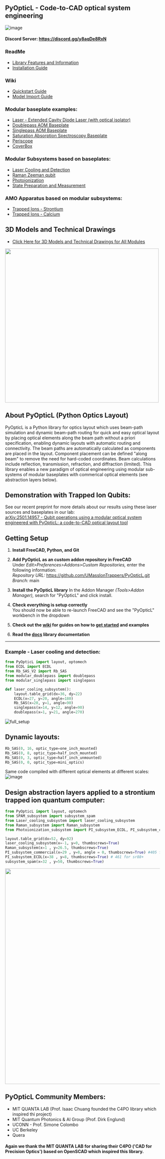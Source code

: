 ## PyOpticL - Code-to-CAD optical system engineering

![image](https://github.com/user-attachments/assets/39065a36-9f22-4f2a-a70f-08684ac68f45)

#### Discord Server: https://discord.gg/y8aqDe8RxN

<!-- Trapped Ion quantum computer at UMass Amherst engineered with PyOpticL: -->
<!-- <img src="https://github.com/user-attachments/assets/1dbe2986-20e2-4f4e-9b4c-00dd31a4b656" width=50%> -->

### ReadMe
* [Library Features and Information](https://github.com/UMassIonTrappers/PyOpticL#about-pyopticl-python-optics-layout)
* [Installation Guide](https://github.com/UMassIonTrappers/PyOpticL#getting-setup)

### Wiki
* [Quickstart Guide](https://github.com/UMassIonTrappers/PyOpticL/wiki#quickstart-guide)
* [Model Import Guide](https://github.com/UMassIonTrappers/PyOpticL/wiki#model-import-guide)
  
### Modular baseplate examples:
* [Laser - Extended Cavity Diode Laser (with optical isolator)](https://github.com/UMassIonTrappers/PyOpticL/wiki/Module-‐-ECDL-with-Isolation-Baseplate)
* [Doublepass AOM Baseplate](https://github.com/UMassIonTrappers/PyOpticL/wiki/Module-‐-Doublepass-Baseplate)
* [Singlepass AOM Baseplate](https://github.com/UMassIonTrappers/PyOpticL/wiki/Module-‐-Singlepass-Baseplate)
* [Saturation Absorption Spectroscopy Baseplate](https://github.com/UMassIonTrappers/PyOpticL/wiki/Module-‐-Saturation-Absoption-Spectroscopy-Baseplate)
* [Periscope](https://github.com/UMassIonTrappers/PyOpticL/wiki/Module-‐-Periscope)
* [CoverBox](https://github.com/UMassIonTrappers/PyOpticL/wiki/CoverBox)

### Modular Subsystems based on baseplates:
* [Laser Cooling and Detection](https://github.com/UMassIonTrappers/PyOpticL/wiki/Subsystem-‐-Laser-Cooling-and-Detection)
* [Raman Zeeman qubit](https://github.com/UMassIonTrappers/PyOpticL/wiki/Subsystem-%E2%80%90-Raman)
* [Photoionization](https://github.com/UMassIonTrappers/PyOpticL/wiki/Subsystem-%E2%80%90-Photoionization-Laser)
* [State Preparation and Measurement](https://github.com/UMassIonTrappers/PyOpticL/wiki/Subsystem-%E2%80%90-SPAM)

### AMO Apparatus based on modular subsystems:
* [Trapped Ions - Strontium](https://github.com/UMassIonTrappers/PyOpticL/wiki/Apparatus-%E2%80%90-Trapped-Ions-%E2%80%90-Strontium)
* [Trapped Ions - Calcium](https://github.com/UMassIonTrappers/PyOpticL/wiki/Apparatus-%E2%80%90-Trapped-Ions-%E2%80%90-Calcium)

## 3D Models and Technical Drawings
* [Click Here for 3D Models and Technical Drawings for All Modules](https://github.com/UMassIonTrappers/PyOpticL/tree/main/Design/Module/3DModel)

<img src="https://github.com/user-attachments/assets/b24b1d63-7b17-4de1-95dd-dcf176b8d9d6" width=500>

## About PyOpticL (Python Optics Layout)
PyOpticL is a Python library for optics layout which uses beam-path simulation and dynamic beam-path routing for quick and easy optical layout by placing optical elements along the beam path without a priori specification, enabling dynamic layouts with automatic routing and connectivity.
The beam paths are automatically calculated as components are placed in the layout. Component placement can be defined "along beam" to remove the need for hard-coded coordinates. Beam calculations include reflection, transmission, refraction, and diffraction (limited). This library enables a new paradigm of optical engineering using modular sub-systems of modular baseplates with commerical optical elements (see abstraction layers below).

## Demonstration with Trapped Ion Qubits:
See our recent preprint for more details about our results using these laser sources and baseplates in our lab: </br>
<a href="https://arxiv.org/abs/2501.14957"> arXiv:2501.14957 - Qubit operations using a modular optical system engineered with PyOpticL: a code-to-CAD optical layout tool</a>


## Getting Setup

1. **Install FreeCAD, Python, and Git**

2. **Add PyOpticL as an custom addon repository in FreeCAD**  
	Under _Edit>Preferences>Addons>Custom Repositories,_ enter the following information: \
    _Repository URL:_ https://github.com/UMassIonTrappers/PyOpticL.git \
    _Branch:_ main

3. **Install the PyOpticL library**
    In the Addon Manager _(Tools>Addon Manager),_ search for "PyOpticL" and click install.
		
4. **Check everything is setup correctly**  
   You should now be able to re-launch FreeCAD and see the "PyOpticL" workbench in the dropdown
   <!-- <img width="250" alt="Screenshot 2023-10-27 225345" src="https://github.com/user-attachments/assets/7a43cac3-7d3b-4a3b-8e5f-189f39729251"> -->

5. **Check out the [wiki](https://github.com/UMassIonTrappers/PyOpticL/wiki) for guides on how to [get started](https://github.com/UMassIonTrappers/PyOpticL/wiki#quickstart-guide) and examples**

6. **Read the [docs](https://github.com/UMassIonTrappers/PyOpticL/tree/main/docs) library documentation**


___


### Example - Laser cooling and detection:

```python
from PyOpticL import layout, optomech
from ECDL import ECDL
from Rb_SAS_V2 import Rb_SAS
from modular_doublepass import doublepass
from modular_singlepass import singlepass

def laser_cooling_subsystem():
    layout.table_grid(dx=36, dy=22)
    ECDL(x=27, y=20, angle=180)
    Rb_SAS(x=20, y=1, angle=90)
    singlepass(x=14, y=12, angle=90)
    doublepass(x=1, y=21, angle=270)
```

![full_setup](https://github.com/user-attachments/assets/98261868-0474-4b8d-a73f-8785c20799b5)

 
## Dynamic layouts:

```python
Rb_SAS(0, 16, optic_type=one_inch_mounted)
Rb_SAS(0, 8, optic_type=half_inch_mounted)
Rb_SAS(0, 3, optic_type=half_inch_unmounted)
Rb_SAS(0, 0, optic_type=mini_optics)
```

Same code compiled with different optical elements at different scales:
![image](https://github.com/user-attachments/assets/5340ac9b-0a6f-4758-803f-e5a5f15b18a3)


## Design abstraction layers applied to a strontium trapped ion quantum computer:

```python
from PyOpticL import layout, optomech
from SPAM_subsystem import subsystem_spam
from Laser_cooling_subsystem import laser_cooling_subsystem
from Raman_subsystem import Raman_subsystem
from Photoionization_subsystem import PI_subsystem_ECDL, PI_subsystem_commercial

layout.table_grid(dx=52, dy=92)
laser_cooling_subsystem(x=-1, y=0, thumbscrews=True)
Raman_subsystem(x=1 , y=26.5, thumbscrews=True)
PI_subsystem_commercial(x=29 , y=8, angle = 0, thumbscrews=True) #405 for sr88+ 
PI_subsystem_ECDL(x=38 , y=8, thumbscrews=True) # 461 for sr88+
subsystem_spam(x=32 , y=50, thumbscrews=True)
```

<img src="https://github.com/user-attachments/assets/75341182-ff6c-4106-bd7c-8fa9ee56bba2" width=700>


<!--
### Modular Doublepass Baseplate (f50 & f100 design)
<p align="center">
  <img src="https://github.com/user-attachments/assets/5d332f5a-defc-4eb4-8ca6-a720dad9cfe6" alt="doublepass_f50_f100" width="55%" />
</p>


### Simple ECDL (all off-the-shelf components)
![image](https://github.com/user-attachments/assets/41fba0be-d6c5-48b3-9fd5-c1e4fdddcd74)
-->


## PyOpticL Community Members:

 * MIT QUANTA LAB (Prof. Isaac Chuang founded the C4PO library which inspired thi project)
 * MIT Quantum Photonics & AI Group (Prof. Dirk Englund)
 * UCONN - Prof. Simone Colombo
 * UC Berkeley 
 * Quera

#### Again we thank the MIT QUANTA LAB for sharing their C4PO ('CAD for Precision Optics') based on OpenSCAD which inspired this library.
